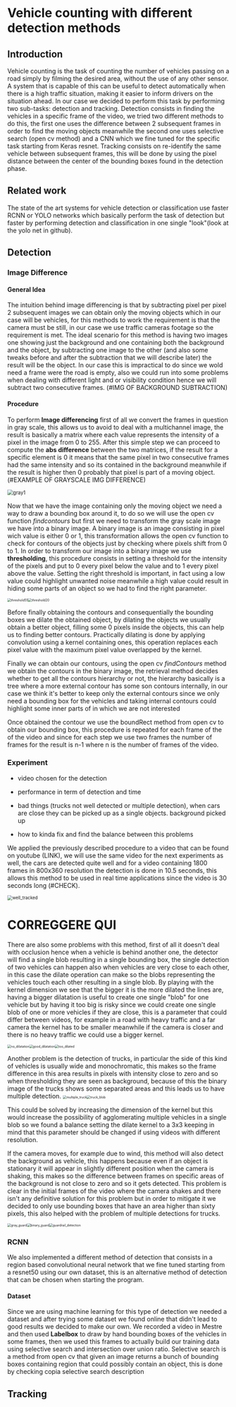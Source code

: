 # Vehicle counting with different detection methods

## Introduction

Vehicle counting is the task of counting the number of vehicles passing on a road simply by filming the desired area, without the use of any other sensor.
A system that is capable of this can be useful to detect automatically when there is a high traffic situation, making it easier to inform drivers on the situation ahead.
In our case we decided to perform this task by performing two sub-tasks: detection and tracking.
Detection consists in finding the vehicles in a specific frame of the video, we tried two different methods to do this, the first one uses the difference between 2 subsequent frames in order to find the moving objects meanwhile the second one uses selective search (open cv method) and a CNN which we fine tuned for the specific task starting from Keras resnet. 
Tracking consists on re-identify the same vehicle between subsequent frames, this will be done by using the pixel distance between the center of the bounding boxes found in the detection phase.

## Related work 

The state of the art systems for vehicle detection or classification use faster RCNN or YOLO networks which basically perform the task of detection but faster by performing detection and classification in one single "look"(look at the yolo net in github).

## Detection

### Image Difference

#### General Idea

The intuition behind image differencing is that by subtracting pixel per pixel 2 subsequent images we can obtain only the moving objects which in our case will be vehicles, for this methods to work the requirement is that the camera must be still, in our case we use traffic cameras footage so the requirement is met.
The ideal scenario for this method is having two images one showing just the background and one containing both the background and the object, by subtracting one image to the other (and also some tweaks before and after the subtraction that we will describe later) the result will be the object. In our case this is impractical to do since we wold need a frame were the road is empty, also we could run into some problems when dealing with different light and or visibility condition hence we will subtract two consecutive frames. (#IMG OF BACKGROUND SUBTRACTION)

#### Procedure

To perform **Image differencing** first of all we convert the frames in question in gray scale, this allows us to avoid to deal with a multichannel image, the result is basically a matrix where each value represents the intensity of a pixel in the image from 0 to 255.
After this simple step we can proceed to compute the **abs difference** between the two matrices, if the result for a specific element is 0 it means that the same pixel in two consecutive frames had the same intensity and so its contained in the background meanwhile if the result is higher then 0 probably that pixel is part of a moving object. (#EXAMPLE OF GRAYSCALE IMG DIFFERENCE)

<img src="/home/davide/Documenti/Vision/Paper/images/gray1.jpg" alt="gray1" style="zoom:80%;" />

Now that we have the image containing only the moving object we need a way to draw a bounding box around it, to do so we will use the open cv function *findcontours* but first we need to transform the gray scale image we have into a binary image.
A binary image is an image consisting in pixel wich value is either 0 or 1, this transformation allows the open cv function to check for contours of the objects just by checking where pixels shift from 0 to 1.
In order to transform our image into a binary image we use **thresholding**, this procedure consists in setting a threshold for the intensity of the pixels and put to 0 every pixel below the value and to 1 every pixel above the value.
Setting the right threshold is important, in fact using a low value could highlight unwanted noise meanwhile a high value could result in hiding some parts of an object so we had to find the right parameter.

<img src="/home/davide/Documenti/Vision/Paper/images/threshold55.jpg" alt="threshold55" style="zoom:50%;" /><img src="/home/davide/Documenti/Vision/Paper/images/threshold20.jpg" alt="threshold20" style="zoom:50%;" />

Before finally obtaining the contours and consequentially the bounding boxes we dilate the obtained object, by dilating the objects we usually obtain a better object, filling some 0 pixels inside the objects, this can help us to finding better contours.
Practically dilating is done by applying convolution using a kernel containing ones, this operation replaces each pixel value with the maximum pixel value overlapped by the kernel.

Finally we can obtain our contours, using the open cv *findContours* method we obtain the contours in the binary image, the retrieval method decides whether to get all the contours hierarchy or not, the hierarchy  basically is a tree where a more external contour has some son contours internally, in our case we think it's better to keep only the external contours since we only need a bounding box for the vehicles and taking internal contours could highlight some inner parts of in which we are not interested

Once obtained the contour we use the boundRect method from open cv to obtain our bounding box, this procedure is repeated for each frame of the of the video and since for each step we use two frames the number of frames for the result is n-1 where n is the number of frames of the video.

### Experiment

- video chosen for the detection

- performance in term of detection and time
- bad things (trucks not well detected or multiple detection), when cars are close they can be picked up as a single objects. background picked up
- how to kinda fix and find the balance between this problems

We applied the previously described procedure to a video that can be found on youtube (LINK), we will use the same video for the next experiments as well, the cars are detected quite well and for a video containing 1800 frames in 800x360 resolution the detection is done in 10.5 seconds, this allows this method to be used in real time applications since the video is 30 seconds long (#CHECK).

<img src="/home/davide/Documenti/Vision/Paper/images/well_tracked.jpg" alt="well_tracked" style="zoom:70%;" />

# CORREGGERE QUI

There are also some problems with this method, first of all it doesn't deal with occlusion hence when a vehicle is behind another one, the  detector will find a single blob resulting in a single bounding box, the single detection of two vehicles can happen also when vehicles are very close to each other, in this case the dilate operation can make so the blobs representing the vehicles touch each other resulting in a single blob. By playing with the kernel dimension we see that the bigger it is the more dilated the lines are, having a bigger dilatation is useful to create one single "blob" for one vehicle but by having it too big is risky since we could create one single blob of one or more vehicles if they are close, this is a parameter that could differ between videos, for example in a road with heavy traffic and a far camera the kernel has to be smaller meanwhile if the camera is closer and there is no heavy traffic we could use a bigger kernel.

<img src="/home/davide/Documenti/Vision/Paper/images/no_dilatation.jpg" alt="no_dilatation" style="zoom: 50%;" /><img src="/home/davide/Documenti/Vision/Paper/images/good_dilatation.jpg" alt="good_dilatation" style="zoom: 50%;" /><img src="/home/davide/Documenti/Vision/Paper/images/too_dilated.jpg" alt="too_dilated" style="zoom:50%;" />

 Another problem is the detection of trucks, in particular the side of this kind of vehicles is usually wide and monochromatic, this makes so the frame difference in this area results in pixels with intensity close to zero and so when thresholding they are seen as background, because of this the binary image of the trucks shows some separated areas and this leads us to have multiple detection. <img src="/home/davide/Documenti/Vision/Paper/images/multiple_truck.jpg" alt="multiple_truck" style="zoom:50%;" /><img src="/home/davide/Documenti/Vision/Paper/images/truck_blob.jpg" alt="truck_blob" style="zoom:50%;" />

This could be solved by increasing the dimension of the kernel but this would increase the possibility of agglomerating multiple vehicles in a single blob so we found a balance setting the dilate kernel to a 3x3 keeping in mind that this parameter should be changed if using videos with different resolution. 

If the camera moves, for example due to wind, this method will also detect the background as vehicle, this happens because even if an object is stationary it will appear in slightly different position when the camera is shaking, this makes so the difference between frames on specific areas of the background is not close to zero and so it gets detected.
This problem is clear in the initial frames of the video where the camera shakes and there isn't any definitive solution for this problem but in order to mitigate it we decided to only use bounding boxes that have an area higher than sixty pixels, this also helped with the problem of multiple detections for trucks.

<img src="/home/davide/Documenti/Vision/Paper/images/gray_guard.jpg" alt="gray_guard" style="zoom:50%;" /><img src="/home/davide/Documenti/Vision/Paper/images/binary_guard.jpg" alt="binary_guard" style="zoom:50%;" /><img src="/home/davide/Documenti/Vision/Paper/images/guardrail_detection.jpg" alt="guardrail_detection" style="zoom:50%;" />

### RCNN

We also implemented a different method of detection that consists in a region based convolutional neural network that we fine tuned starting from a resnet50 using our own dataset, this is an alternative method of detection that can be chosen when starting the program.

#### Dataset

Since we are using machine learning for this type of detection we needed a dataset and after trying some dataset we found online that didn't lead to good results we decided to make our own. We recorded a video in Mestre and then used **Labelbox** to draw by hand bounding boxes of the vehicles in some frames, then we used this frames to actually build our training data using selective search and intersection over union ratio.
Selective search is a method from open cv that given an image returns a bunch of bounding boxes containing region that could possibly contain an object, this is done by checking copia selective search description 

## Tracking

